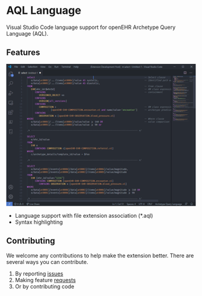 # AQL Language

Visual Studio Code language support for openEHR Archetype Query Language (AQL).

## Features

![screencast](https://raw.githubusercontent.com/DIPSAS/vscode-aql/master/images/aql.png?token=AAAXAXN5H7LII53WMQJB5QC7J7ZKY)

* Language support with file extension association (\*.aql)
* Syntax highlighting

## Contributing
We welcome any contributions to help make the extension better. There are several ways you can contribute. 

1. By reporting [issues](https://github.com/DIPSAS/vscode-aql/issues)
2. Making feature [requests](https://github.com/DIPSAS/vscode-aql/issues)
3. Or by contributing code
